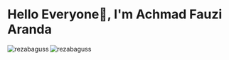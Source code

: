 <h1 align="left">Hello Everyone👋, I'm Achmad Fauzi Aranda</h1>


<p><img align="left" src="https://github-readme-stats.vercel.app/api/top-langs?username=fauziarnda&show_icons=true&locale=en&layout=compact" alt="rezabaguss" /></p>

<p><img align="center" src="https://github-readme-stats.vercel.app/api?username=fauziarnda&show_icons=true&locale=en" alt="rezabaguss" /></p>

<!--
**fauziarnda/fauziarnda** is a ✨ _special_ ✨ repository because its `README.md` (this file) appears on your GitHub profile.

Here are some ideas to get you started:

- 🔭 I’m currently working on ...
- 🌱 I’m currently learning ...
- 👯 I’m looking to collaborate on ...
- 🤔 I’m looking for help with ...
- 💬 Ask me about ...
- 📫 How to reach me: ...
- 😄 Pronouns: ...
- ⚡ Fun fact: ...
-->
